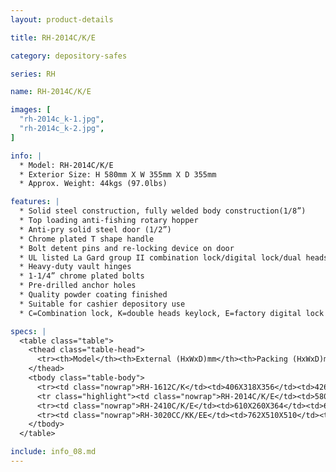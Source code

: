 ```yaml
---
layout: product-details

title: RH-2014C/K/E

category: depository-safes

series: RH

name: RH-2014C/K/E

images: [
  "rh-2014c_k-1.jpg",
  "rh-2014c_k-2.jpg",
]

info: |
  * Model: RH-2014C/K/E
  * Exterior Size: H 580mm X W 355mm X D 355mm
  * Approx. Weight: 44kgs (97.0lbs)

features: |
  * Solid steel construction, fully welded body construction(1/8”)
  * Top loading anti-fishing rotary hopper
  * Anti-pry solid steel door (1/2”)
  * Chrome plated T shape handle
  * Bolt detent pins and re-locking device on door
  * UL listed La Gard group II combination lock/digital lock/dual heads key lock
  * Heavy-duty vault hinges
  * 1-1/4” chrome plated bolts
  * Pre-drilled anchor holes
  * Quality powder coating finished
  * Suitable for cashier depository use
  * C=Combination lock, K=double heads keylock, E=factory digital lock 

specs: |
  <table class="table">
    <thead class="table-head">
      <tr><th>Model</th><th>External (HxWxD)mm</th><th>Packing (HxWxD)mm</th><th>Weight (kg)</th><th>Door (mm)</th><th>Body (mm)</th><th>20’FCL (pcs)</th></tr>
    </thead>
    <tbody class="table-body">
      <tr><td class="nowrap">RH-1612C/K</td><td>406X318X356</td><td>426X328X406</td><td>34</td><td>12</td><td>3</td><td>530</td></tr>
      <tr class="highlight"><td class="nowrap">RH-2014C/K/E</td><td>580X355X355</td><td>600X375X405</td><td>44</td><td>12</td><td>3</td><td>340</td></tr>
      <tr><td class="nowrap">RH-2410C/K/E</td><td>610X260X364</td><td>630X280X414</td><td>43</td><td>12</td><td>3</td><td>420</td></tr>
      <tr><td class="nowrap">RH-3020CC/KK/EE</td><td>762X510X510</td><td>782X530X560</td><td>95</td><td>12</td><td>3</td><td>130</td></tr>
    </tbody>
  </table>

include: info_08.md
---
```

